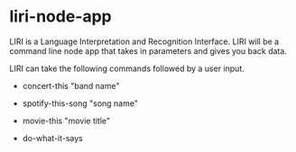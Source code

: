 # liri-node-app

LIRI is a Language Interpretation and Recognition Interface. LIRI will be a command line node app that takes in parameters and gives you back data.

LIRI can take the following commands followed by a user input.

- concert-this "band name"

- spotify-this-song "song name"

- movie-this "movie title"

- do-what-it-says



